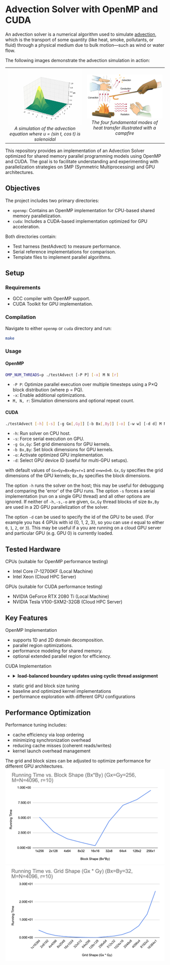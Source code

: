 # Advection Solver with OpenMP and CUDA

An advection solver is a numerical algorithm used to simulate [advection](https://en.wikipedia.org/wiki/Advection), which is the transport of some quantity (like heat, smoke, pollutants, or fluid) through a physical medium due to bulk motion—such as wind or water flow.

The following images demonstrate the advection simulation in action:

<div align="center">
  <table>
    <tr>
      <td align="center">
        <img src="images/GaussianUpwind2D.gif" alt="Gaussian Upwind 2D Simulation" width="400"/>
        <br>
        <em>A simulation of the advection equation where u = (sin t, cos t) is solenoidal</em>
      </td>
      <td align="center">
        <img src="images/Heat-transmittance-means2.jpg" alt="Heat Transmittance" width="400"/>
        <br>
        <em>The four fundamental modes of heat transfer illustrated with a campfire</em>
      </td>
    </tr>
  </table>
</div>

This repository provides an implementation of an Advection Solver optimized for shared memory parallel programming models using OpenMP and CUDA. The goal is to facilitate understanding and experimenting with parallelization strategies on SMP (Symmetric Multiprocessing) and GPU architectures.

## Objectives

The project includes two primary directories:

- `openmp`: Contains an OpenMP implementation for CPU-based shared memory parallelization.
- `cuda`: Includes a CUDA-based implementation optimized for GPU acceleration.

Both directories contain:

- Test harness (testAdvect) to measure performance.
- Serial reference implementations for comparison.
- Template files to implement parallel algorithms.

## Setup

### Requirements

- GCC compiler with OpenMP support.
- CUDA Toolkit for GPU implementation.

### Compilation

Navigate to either `openmp` or `cuda` directory and run:
```bash
make
```

### Usage

#### OpenMP

```bash
OMP_NUM_THREADS=p ./testAdvect [-P P] [-x] M N [r]
```

- `-P P`: Optimize parallel execution over multiple timesteps using a P×Q block distribution (where p = PQ).
- `-x`: Enable additional optimizations.
- `M, N, r`: Simulation dimensions and optional repeat count.

#### CUDA

```bash
./testAdvect [-h] [-s] [-g Gx[,Gy]] [-b Bx[,By]] [-o] [-w w] [-d d] M N [r]
```

- `-h`: Run solver on CPU host.
- `-s`: Force serial execution on GPU.
- `-g Gx,Gy`: Set grid dimensions for GPU kernels.
- `-b Bx,By`: Set block dimensions for GPU kernels.
- `-o`: Activate optimized GPU implementation.
- `-d`: Select GPU device ID (useful for multi-GPU setups).

with default values of `Gx=Gy=Bx=By=r=1` and `v=w=d=0`. `Gx,Gy` specifies the grid dimensions of the GPU kernels; `Bx,By` specifies the block dimensions.

The option `-h` runs the solver on the host; this may be useful for debuggung and comparing the 'error' of the GPU runs. The option `-s` forces a serial implementation (run on a single GPU thread) and all other options are ignored. If neither of `-h,-s,-o` are given, `Gx,Gy` thread blocks of size `Bx,By` are used in a 2D GPU parallelization of the solver. 

The option `-d` can be used to specify the id of the GPU to be used. (For example you has 4 GPUs with id {0, 1, 2, 3}, so you can use `d` equal to either `0`, `1`, `2`, or `3`). This may be useful if a you are running on a cloud GPU server and particular GPU (e.g. GPU 0) is currently loaded.

## Tested Hardware

CPUs (suitable for OpenMP performance testing)

- Intel Core i7-12700KF (Local Machine)
- Intel Xeon (Cloud HPC Server)

GPUs (suitable for CUDA performance testing)

- NVIDIA GeForce RTX 2080 Ti (Local Machine)
- NVIDIA Tesla V100-SXM2-32GB (Cloud HPC Server)

## Key Features

OpenMP Implementation

- supports 1D and 2D domain decomposition.
- parallel region optimizations.
- performance modeling for shared memory.
- optional extended parallel region for efficiency.

CUDA Implementation

- <details>
  <summary>
  <strong>load-balanced boundary updates using cyclic thread assignment</strong>
  </summary>

  GPU threads are naturally 2D-indexed, but boundary updates (in `updateBoundaryNSKernel()` and `updateBoundaryEWKernel()`) operate in 1D. To better utilize threads, we map 2D thread indices to a 1D index and assign boundary updates cyclically across threads.
  ![gpu-boundary-lb](images/gpu-boundary-lb.png)
</details>

- static grid and block size tuning
- baseline and optimized kernel implementations
- performance exploration with different GPU configurations

## Performance Optimization

Performance tuning includes:

- cache efficiency via loop ordering
- minimizing synchronization overhead
- reducing cache misses (coherent reads/writes)
- kernel launch overhead management

The grid and block sizes can be adjusted to optimize performance for different GPU architectures.
![block opt](images/block.png)
![grid opt](images/grid.png)
